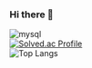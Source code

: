 ### Hi there 👋

<!--
**m48483/m48483** is a ✨ _special_ ✨ repository because its `README.md` (this file) appears on your GitHub profile.

Here are some ideas to get you started:

- 🔭 I’m currently working on ...
- 🌱 I’m currently learning ...
- 👯 I’m looking to collaborate on ...
- 🤔 I’m looking for help with ...
- 💬 Ask me about ...
- 📫 How to reach me: ...
- 😄 Pronouns: ...
- ⚡ Fun fact: ...
-->

![mysql](https://img.shields.io/badge/mysql-4479A1.svg?&style=for-the-badge&logo=mysql&logoColor=white)
<br>
[![Solved.ac Profile](http://mazassumnida.wtf/api/generate_badge?boj=m48483)](https://solved.ac/m48483)
<br>
![Top Langs](https://github-readme-stats.vercel.app/api/top-langs/?username=m48483&layout=compact&theme=dracula)

<!--
레이아웃 : Demo(기본 값), compact
스타일 옵션: dark, radical, merko, gruvbox, tokyonight, onedark, cobalt, synthwave, highcontrast, dracula
-->
